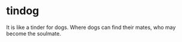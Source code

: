 # tindog
It  is like a tinder for dogs. Where dogs can find their mates, who may become the soulmate.  
